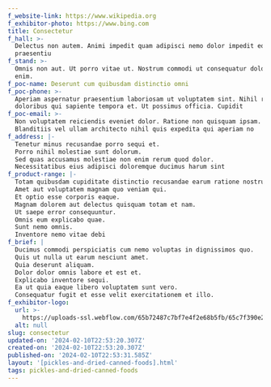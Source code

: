 ```yaml
---
f_website-link: https://www.wikipedia.org
f_exhibitor-photo: https://www.bing.com
title: Consectetur
f_hall: >-
  Delectus non autem. Animi impedit quam adipisci nemo dolor impedit eos
  praesentiu
f_stand: >-
  Omnis non aut. Ut porro vitae ut. Nostrum commodi ut consequatur doloribus
  enim. 
f_poc-name: Deserunt cum quibusdam distinctio omni
f_poc-phone: >-
  Aperiam aspernatur praesentium laboriosam ut voluptatem sint. Nihil repellat
  doloribus qui sapiente tempora et. Ut possimus officia. Cupidit
f_poc-email: >-
  Non voluptatem reiciendis eveniet dolor. Ratione non quisquam ipsam.
  Blanditiis vel ullam architecto nihil quis expedita qui aperiam no
f_address: |-
  Tenetur minus recusandae porro sequi et.
  Porro nihil molestiae sunt dolorum.
  Sed quas accusamus molestiae non enim rerum quod dolor.
  Necessitatibus eius adipisci doloremque ducimus harum sint 
f_product-range: |-
  Totam quibusdam cupiditate distinctio recusandae earum ratione nostrum.
  Amet aut voluptatem magnam quo veniam qui.
  Et optio esse corporis eaque.
  Magnam dolorem aut delectus quisquam totam et nam.
  Ut saepe error consequuntur.
  Omnis eum explicabo quae.
  Sunt nemo omnis.
  Inventore nemo vitae debi
f_brief: |
  Ducimus commodi perspiciatis cum nemo voluptas in dignissimos quo.
  Quis ut nulla ut earum nesciunt amet.
  Quia deserunt aliquam.
  Dolor dolor omnis labore et est et.
  Explicabo inventore sequi.
  Ea ut quia eaque libero voluptatem sunt vero.
  Consequatur fugit et esse velit exercitationem et illo.
f_exhibitor-logo:
  url: >-
    https://uploads-ssl.webflow.com/65b72487c7bf7e4f2e68b5fb/65c7f390e2dfcfd9628a1b41_image7.jpeg
  alt: null
slug: consectetur
updated-on: '2024-02-10T22:53:20.307Z'
created-on: '2024-02-10T22:53:20.307Z'
published-on: '2024-02-10T22:53:31.585Z'
layout: '[pickles-and-dried-canned-foods].html'
tags: pickles-and-dried-canned-foods
---
```



